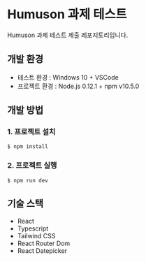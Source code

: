# Humuson 과제 테스트
Humuson 과제 테스트 제출 레포지토리입니다.

## 개발 환경
- 테스트 환경 : Windows 10 + VSCode
- 프로젝트 환경 : Node.js 0.12.1 + npm v10.5.0

## 개발 방법
### 1. 프로젝트 설치
```
$ npm install
```

### 2. 프로젝트 실행
```
$ npm run dev
```

## 기술 스택
- React
- Typescript
- Tailwind CSS
- React Router Dom
- React Datepicker
